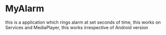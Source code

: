 # MyAlarm
this is a application which rings alarm at set seconds of time, this works on Services and MediaPlayer, this works irrespective of Android version


